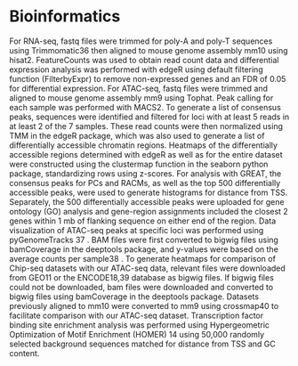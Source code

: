 # Bioinformatics 
For RNA-seq, fastq files were trimmed for poly-A and poly-T sequences using Trimmomatic36 then aligned 
to mouse genome assembly mm10 using hisat2. FeatureCounts was used to obtain read count data and differential 
expression analysis was performed with edgeR using default filtering function (FilterbyExpr) to remove non-expressed 
genes and an FDR of 0.05 for differential expression. 
For ATAC-seq, fastq files were trimmed and aligned to mouse genome assembly mm9 using Tophat. Peak calling 
for each sample was performed with MACS2. To generate a list of consensus peaks, sequences were identified and filtered 
for loci with at least 5 reads in at least 2 of the 7 samples. These read counts were then normalized using TMM in the edgeR 
package, which was also used to generate a list of differentially accessible chromatin regions. Heatmaps of the differentially 
accessible regions determined with edgeR as well as for the entire dataset were constructed using the clustermap function 
in the seaborn python package, standardizing rows using z-scores. 
For analysis with GREAT, the consensus peaks for PCs and RACMs, as well as the top 500 differentially accessible
peaks, were used to generate histograms for distance from TSS. Separately, the 500 differentially accessible peaks were 
uploaded for gene ontology (GO) analysis and gene-region assignments included the closest 2 genes within 1 mb of flanking 
sequence on either end of the region. 
Data visualization of ATAC-seq peaks at specific loci was performed using pyGenomeTracks 37
. BAM files were 
first converted to bigwig files using bamCoverage in the deeptools package, and y-values were based on the average 
counts per sample38
. To generate heatmaps for comparison of Chip-seq datasets with our ATAC-seq data, relevant 
files were downloaded from GEO11 or the ENCODE18,39
database as bigwig files. If bigwig files could not be 
downloaded, bam files were downloaded and converted to bigwig files using bamCoverage in the deeptools package. 
Datasets previously aligned to mm10 were converted to mm9 using crossmap40 to facilitate comparison with our ATAC-seq dataset. 
Transcription factor binding site enrichment analysis was performed using Hypergeometric Optimization of Motif 
Enrichment (HOMER) 14 using 50,000 randomly selected background sequences matched for distance from TSS and GC 
content. 
